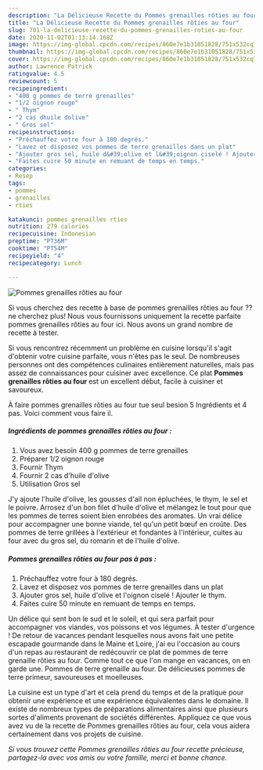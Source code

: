 ```yaml
---
description: "La Délicieuse Recette du Pommes grenailles rôties au four"
title: "La Délicieuse Recette du Pommes grenailles rôties au four"
slug: 701-la-delicieuse-recette-du-pommes-grenailles-roties-au-four
date: 2020-11-02T01:13:14.168Z
image: https://img-global.cpcdn.com/recipes/860e7e1b31051828/751x532cq70/pommes-grenailles-roties-au-four-photo-principale-de-la-recette.jpg
thumbnail: https://img-global.cpcdn.com/recipes/860e7e1b31051828/751x532cq70/pommes-grenailles-roties-au-four-photo-principale-de-la-recette.jpg
cover: https://img-global.cpcdn.com/recipes/860e7e1b31051828/751x532cq70/pommes-grenailles-roties-au-four-photo-principale-de-la-recette.jpg
author: Lawrence Patrick
ratingvalue: 4.5
reviewcount: 5
recipeingredient:
- "400 g pommes de terre grenailles"
- "1/2 oignon rouge"
- " Thym"
- "2 cas dhuile dolive"
- " Gros sel"
recipeinstructions:
- "Préchauffez votre four à 180 degrés."
- "Lavez et disposez vos pommes de terre grenailles dans un plat"
- "Ajouter gros sel, huile d&#39;olive et l&#39;oignon ciselé ! Ajouter le thym."
- "Faites cuire 50 minute en remuant de temps en temps."
categories:
- Resep
tags:
- pommes
- grenailles
- rties

katakunci: pommes grenailles rties 
nutrition: 279 calories
recipecuisine: Indonesian
preptime: "PT36M"
cooktime: "PT54M"
recipeyield: "4"
recipecategory: Lunch

---
```



![Pommes grenailles rôties au four](https://img-global.cpcdn.com/recipes/860e7e1b31051828/751x532cq70/pommes-grenailles-roties-au-four-photo-principale-de-la-recette.jpg)

Si vous cherchez des recette à base de pommes grenailles rôties au four ?? ne cherchez plus! Nous vous fournissons uniquement la recette parfaite pommes grenailles rôties au four ici. Nous avons un grand nombre de recette à tester.

Si vous rencontrez récemment un problème en cuisine lorsqu'il s'agit d'obtenir votre cuisine parfaite, vous n'êtes pas le seul. De nombreuses personnes ont des compétences culinaires entièrement naturelles, mais pas assez de connaissances pour cuisiner avec excellence. Ce plat <strong> Pommes grenailles rôties au four </strong> est un excellent début, facile à cuisiner et savoureux.

<!--inarticleads1-->

À faire pommes grenailles rôties au four tue seul besion 5 Ingrédients et 4 pas. Voici comment vous faire il.

##### Ingrédients de pommes grenailles rôties au four :

1. Vous avez besoin 400 g pommes de terre grenailles
1. Préparer 1/2 oignon rouge
1. Fournir  Thym
1. Fournir 2 cas d&#39;huile d&#39;olive
1. Utilisation  Gros sel


J&#39;y ajoute l&#39;huile d&#39;olive, les gousses d&#39;ail non épluchées, le thym, le sel et le poivre. Arrosez d&#39;un bon filet d&#39;huile d&#39;olive et mélangez le tout pour que les pommes de terres soient bien enrobées des aromates. Un vrai délice pour accompagner une bonne viande, tel qu&#39;un petit bœuf en croûte. Des pommes de terre grillées à l&#39;extérieur et fondantes à l&#39;intérieur, cuites au four avec du gros sel, du romarin et de l&#39;huile d&#39;olive. 

<!--inarticleads2-->

##### Pommes grenailles rôties au four pas à pas :

1. Préchauffez votre four à 180 degrés.
1. Lavez et disposez vos pommes de terre grenailles dans un plat
1. Ajouter gros sel, huile d&#39;olive et l&#39;oignon ciselé ! Ajouter le thym.
1. Faites cuire 50 minute en remuant de temps en temps.


Un délice qui sent bon le sud et le soleil, et qui sera parfait pour accompagner vos viandes, vos poissons et vos légumes. À tester d&#39;urgence ! De retour de vacances pendant lesquelles nous avons fait une petite escapade gourmande dans le Maine et Loire, j&#39;ai eu l&#39;occasion au cours d&#39;un repas au restaurant de redécouvrir ce plat de pommes de terre grenaille rôties au four. Comme tout ce que l&#39;on mange en vacances, on en garde une. Pommes de terre grenaille au four. De délicieuses pommes de terre primeur, savoureuses et moelleuses. 

<!--inarticleads1-->

<p>
La cuisine est un type d'art et cela prend du temps et de la pratique pour obtenir une expérience et une expérience équivalentes dans le domaine. Il existe de nombreux types de préparations alimentaires ainsi que plusieurs sortes d'aliments provenant de sociétés différentes. Appliquez ce que vous avez vu de la recette de Pommes grenailles rôties au four, cela vous aidera certainement dans vos projets de cuisine.
</p>

<p>
<i>Si vous trouvez cette Pommes grenailles rôties au four recette précieuse, partagez-la avec vos amis ou votre famille, merci et bonne chance.</i>
</p>
